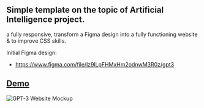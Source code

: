 ## Simple template on the topic of Artificial Intelligence project.
 a fully responsive, transform a Figma design into a fully functioning website & to improve CSS skills.

Initial Figma design: 
- https://www.figma.com/file/lz9lLpFHMxHm2odnwM3R0z/gpt3

## <a href="https://gpt-3-mh7.vercel.app/"> Demo</a>

![GPT-3 Website Mockup](https://user-images.githubusercontent.com/104537380/219951850-fb5450b4-59a2-4bf0-89f3-1e4cac38b855.png)
